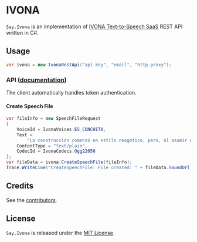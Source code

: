 ﻿# IVONA

`Say.Ivona` is an implementation of [IVONA Text-to-Speech SaaS](http://www.ivona.com/en/saas/) REST API written in C#.

## Usage

```c#
var ivona = new IvonaRestApi("api key", "email", "http proxy");
```

### API ([documentation](http://developer.ivona.com/ivona-tts-saas))

The client automatically handles token authentication.

#### Create Speech File

```c#
var fileInfo = new SpeechFileRequest
{
    VoiceId = IvonaVoices.ES_CONCHITA,
    Text =
        "La construcción comenzó en estilo neogótico, pero, al asumir el proyecto Gaudí en 1883, fue completamente replanteada.",
    ContentType = "text/plain",
    CodecId = IvonaCodecs.Ogg22050
};
var fileData = ivona.CreateSpeechFile(fileInfo);
Trace.WriteLine("CreateSpeechFile: File created: " + fileData.SoundUrl);
```

## Credits

  See the [contributors](https://github.com/aynurin/Say.Ivona/graphs/contributors).

## License

  `Say.Ivona` is released under the [MIT License](http://opensource.org/licenses/MIT).
